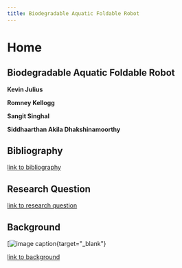 ```yaml
---
title: Biodegradable Aquatic Foldable Robot
---
```


# Home

## Biodegradable Aquatic Foldable Robot

**Kevin Julius**

**Romney Kellogg**

**Sangit Singhal**

**Siddhaarthan Akila Dhakshinamoorthy**

## Bibliography

[link to bibliography](/bibliography)

## Research Question

[link to research question](/research_question)

## Background

[![image caption](https://idealab.asu.edu/assets/images/research/jumper1.png){target="_blank"}

[link to background](/background)

